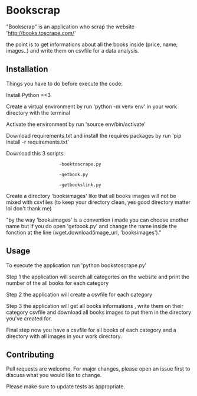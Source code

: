 # Bookscrap

"Bookscrap" is an application who scrap the website 'http://books.toscrape.com/'

the point is to get informations about all the books inside (price, name, images..) and write them on csvfile for a data analysis.

## Installation

Things you have to do before execute the code:

Install Python =<3

Create a virtual environment by run 'python -m venv env' in your work directory with the terminal

Activate the environment by run 'source env/bin/activate'

Download requirements.txt and install the requires packages by run 'pip install -r requirements.txt'

Download this 3 scripts:
                        
                        -booktoscrape.py
                        
                        -getbook.py
                        
                        -getbookslink.py
                        
Create a directory 'booksimages' like that all books images will not be mixed with csvfiles (to keep your directory clean, yes good directory matter lol don't thank me)

"by the way 'booksimages' is a convention i made you can choose another name but if you do open 'getbook.py' and change the name inside the fonction at the line
(wget.download(image_url, 'booksimages')."

                        
## Usage

To execute the application run 'python bookstoscrape.py'

Step 1 the application will search all categories on the website and print the number of the all books for each category

Step 2 the application will create a csvfile for each category

Step 3 the application will get all books informations , write them on their category csvfile and download all books images to put them in the directory you've created for.

Final step now you have a csvfile for all books of each category and a directory with all images in your work directory.

## Contributing

Pull requests are welcome. For major changes, please open an issue first to discuss what you would like to change.

Please make sure to update tests as appropriate.




